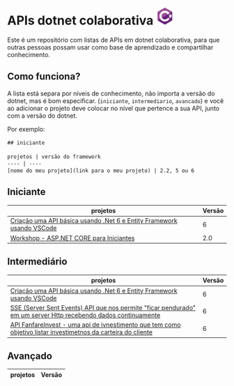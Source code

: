 # APIs dotnet colaborativa <img src="https://raw.githubusercontent.com/devicons/devicon/master/icons/csharp/csharp-original.svg" alt="csharp" width="40" height="40"/> </a> 

Este é um repositório com listas de APIs em dotnet colaborativa, para que outras pessoas possam usar como base de aprendizado e compartilhar conhecimento.


## Como funciona?

A lista está separa por níveis de conhecimento, não importa a versão do dotnet, mas é bom especificar. (`iniciante`, `intermediario`, `avancado`) e você ao adicionar o projeto deve colocar no nível que pertence a sua API, junto com a versão do dotnet.

Por exemplo:

```
## iniciante

projetos | versão do framework
---- | ----
[nome do meu projeto](link para o meu projeto) | 2.2, 5 ou 6
```

## Iniciante

projetos | Versão
---- | ----
[Criação uma API básica usando .Net 6 e Entity Framework usando VSCode](https://github.com/JessicaNathany/api-core) | 6
[Workshop - ASP.NET CORE para Iniciantes](https://github.com/glaucia86/workshop-net-core-iniciantes) | 2.0

## Intermediário

projetos | Versão
---- | ----
[Criação uma API básica usando .Net 6 e Entity Framework usando VSCode](https://github.com/JessicaNathany/api-core) | 6
[SSE (Server Sent Events) API que nos permite "ficar pendurado" em um server Http recebendo dados continuamente](https://github.com/angelobelchior/MyCrypto-SSE) | 6
[API FanfareInvest - uma api de ivnestimento que tem como objetivo listar investimetnos da carteira do cliente](https://github.com/JessicaNathany/api-fanfareInvest) | 6


## Avançado

projetos | Versão
---- | ----


